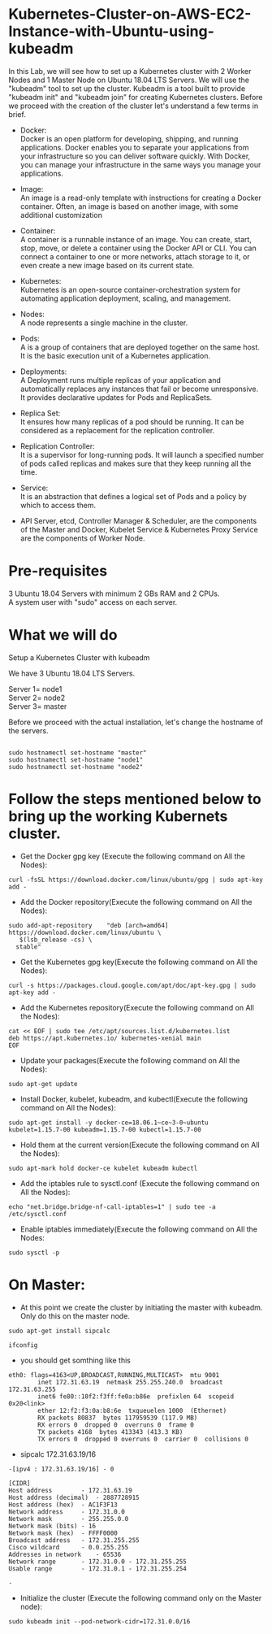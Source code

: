 # Kubernetes-Cluster-on-AWS-EC2-Instance-with-Ubuntu-using-kubeadm

In this Lab, we will see how to set up a Kubernetes cluster with 2 Worker Nodes and 1 Master Node on Ubuntu 18.04 LTS Servers. We will use the "kubeadm" tool to set up the cluster. Kubeadm is a tool built to provide "kubeadm init" and "kubeadm join" for creating Kubernetes clusters. Before we proceed with the creation of the cluster let's understand a few terms in brief.

* Docker:\
Docker is an open platform for developing, shipping, and running applications. Docker enables you to separate your applications from your infrastructure so you can deliver software quickly. With Docker, you can manage your infrastructure in the same ways you manage your applications. 

* Image:\
An image is a read-only template with instructions for creating a Docker container. Often, an image is based on another image, with some additional customization

* Container:\
A container is a runnable instance of an image. You can create, start, stop, move, or delete a container using the Docker API or CLI. You can connect a container to one or more networks, attach storage to it, or even create a new image based on its current state.

* Kubernetes:\
Kubernetes is an open-source container-orchestration system for automating application deployment, scaling, and management.

* Nodes:\
A node represents a single machine in the cluster.

* Pods:\
A is a group of containers that are deployed together on the same host. It is the basic execution unit of a Kubernetes application.

* Deployments:\
A Deployment runs multiple replicas of your application and automatically replaces any instances that fail or become unresponsive. It provides declarative updates for Pods and ReplicaSets.

* Replica Set:\
It ensures how many replicas of a pod should be running. It can be considered as a replacement for the replication controller.

* Replication Controller:\
It is a supervisor for long-running pods. It will launch a specified number of pods called replicas and makes sure that they keep running all the time.

* Service:\
It is an abstraction that defines a logical set of Pods and a policy by which to access them.

* API Server, etcd,  Controller Manager &  Scheduler, are the components of the Master and  Docker,  Kubelet Service & Kubernetes Proxy Service are the components of Worker Node.

# Pre-requisites

3 Ubuntu 18.04 Servers with minimum 2 GBs RAM and 2 CPUs.\
A system user with "sudo" access on each server. 

# What we will do
Setup a Kubernetes Cluster with kubeadm

We have 3 Ubuntu 18.04 LTS Servers.

Server 1= node1\
Server 2= node2\
Server 3= master

Before we proceed with the actual installation, let's change the hostname of the servers.

```

sudo hostnamectl set-hostname "master"
sudo hostnamectl set-hostname "node1"
sudo hostnamectl set-hostname "node2"

```

# Follow the steps mentioned below to bring up the working Kubernets cluster.

* Get the Docker gpg key (Execute the following command on All the Nodes):

```
curl -fsSL https://download.docker.com/linux/ubuntu/gpg | sudo apt-key add -
```

* Add the Docker repository(Execute the following command on All the Nodes):

```
sudo add-apt-repository    "deb [arch=amd64] https://download.docker.com/linux/ubuntu \
   $(lsb_release -cs) \
  stable"
```

* Get the Kubernetes gpg key(Execute the following command on All the Nodes):

```
curl -s https://packages.cloud.google.com/apt/doc/apt-key.gpg | sudo apt-key add -
```

* Add the Kubernetes repository(Execute the following command on All the Nodes):

```
cat << EOF | sudo tee /etc/apt/sources.list.d/kubernetes.list
deb https://apt.kubernetes.io/ kubernetes-xenial main
EOF
```

* Update your packages(Execute the following command on All the Nodes): 

```
sudo apt-get update
```

* Install Docker, kubelet, kubeadm, and kubectl(Execute the following command on All the Nodes):

```
sudo apt-get install -y docker-ce=18.06.1~ce~3-0~ubuntu kubelet=1.15.7-00 kubeadm=1.15.7-00 kubectl=1.15.7-00
```

* Hold them at the current version(Execute the following command on All the Nodes):

```
sudo apt-mark hold docker-ce kubelet kubeadm kubectl
```

* Add the iptables rule to sysctl.conf (Execute the following command on All the Nodes):

```
echo "net.bridge.bridge-nf-call-iptables=1" | sudo tee -a /etc/sysctl.conf
```

* Enable iptables immediately(Execute the following command on All the Nodes:

```
sudo sysctl -p
```
# On Master: 

* At this point we create the cluster by initiating the master with kubeadm. Only do this on the master node.

```
sudo apt-get install sipcalc

ifconfig
```
* you should get somthing like this 

```
eth0: flags=4163<UP,BROADCAST,RUNNING,MULTICAST>  mtu 9001
        inet 172.31.63.19  netmask 255.255.240.0  broadcast 172.31.63.255
        inet6 fe80::10f2:f3ff:fe0a:b86e  prefixlen 64  scopeid 0x20<link>
        ether 12:f2:f3:0a:b8:6e  txqueuelen 1000  (Ethernet)
        RX packets 80837  bytes 117959539 (117.9 MB)
        RX errors 0  dropped 0  overruns 0  frame 0
        TX packets 4168  bytes 413343 (413.3 KB)
        TX errors 0  dropped 0 overruns 0  carrier 0  collisions 0
```
* sipcalc 172.31.63.19/16

```
-[ipv4 : 172.31.63.19/16] - 0

[CIDR]
Host address		- 172.31.63.19
Host address (decimal)	- 2887728915
Host address (hex)	- AC1F3F13
Network address		- 172.31.0.0
Network mask		- 255.255.0.0
Network mask (bits)	- 16
Network mask (hex)	- FFFF0000
Broadcast address	- 172.31.255.255
Cisco wildcard		- 0.0.255.255
Addresses in network	- 65536
Network range		- 172.31.0.0 - 172.31.255.255
Usable range		- 172.31.0.1 - 172.31.255.254

-

```

* Initialize the cluster (Execute the following command only on the Master node):

```
sudo kubeadm init --pod-network-cidr=172.31.0.0/16
```
